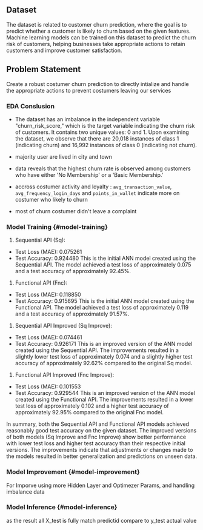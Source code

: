 ## **Dataset**

The dataset is related to customer churn prediction, where the goal is
to predict whether a customer is likely to churn based on the given
features. Machine learning models can be trained on this dataset to
predict the churn risk of customers, helping businesses take appropriate
actions to retain customers and improve customer satisfaction.

## **Problem Statement**

Create a robust costumer churn prediction to directly intialize and
handle the appropriate actions to prevent costumers leaving our services

### EDA Conslusion

-   The dataset has an imbalance in the independent variable
    \"churn_risk_score,\" which is the target variable indicating the
    churn risk of customers. It contains two unique values: 0 and 1.
    Upon examining the dataset, we observe that there are 20,018
    instances of class 1 (indicating churn) and 16,992 instances of
    class 0 (indicating not churn).

-   majority user are lived in city and town

-   data reveals that the highest churn rate is observed among customers
    who have either \'No Membership\' or a \'Basic Membership.\'

-   accross costumer activity and loyalty : `avg_transaction_value`,
    `avg_frequency_login_days` and `points_in_wallet` indicate more on
    costumer who likely to churn

-   most of churn costumer didn\'t leave a complaint

### Model Training {#model-training}

1.  Sequential API (Sq):

-   Test Loss (MAE): 0.075261
-   Test Accuracy: 0.924480 This is the initial ANN model created using
    the Sequential API. The model achieved a test loss of approximately
    0.075 and a test accuracy of approximately 92.45%.

1.  Functional API (Fnc):

-   Test Loss (MAE): 0.118850
-   Test Accuracy: 0.915695 This is the initial ANN model created using
    the Functional API. The model achieved a test loss of approximately
    0.119 and a test accuracy of approximately 91.57%.

1.  Sequential API Improved (Sq Improve):

-   Test Loss (MAE): 0.074461
-   Test Accuracy: 0.926171 This is an improved version of the ANN model
    created using the Sequential API. The improvements resulted in a
    slightly lower test loss of approximately 0.074 and a slightly
    higher test accuracy of approximately 92.62% compared to the
    original Sq model.

1.  Functional API Improved (Fnc Improve):

-   Test Loss (MAE): 0.101553
-   Test Accuracy: 0.929544 This is an improved version of the ANN model
    created using the Functional API. The improvements resulted in a
    lower test loss of approximately 0.102 and a higher test accuracy of
    approximately 92.95% compared to the original Fnc model.

In summary, both the Sequential API and Functional API models achieved
reasonably good test accuracy on the given dataset. The improved
versions of both models (Sq Improve and Fnc Improve) show better
performance with lower test loss and higher test accuracy than their
respective initial versions. The improvements indicate that adjustments
or changes made to the models resulted in better generalization and
predictions on unseen data.

### Model Improvement {#model-improvement}

For Imporve using more Hidden Layer and Optimezer Params, and handling
imbalance data

### Model Inference {#model-inference}

as the result all X_test is fully match predictid compare to y_test
actual value
